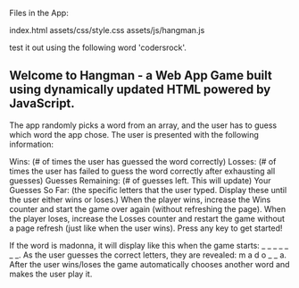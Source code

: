 Files in the App:

index.html
assets/css/style.css
assets/js/hangman.js

test it out using the following word 'codersrock'.

## Welcome to Hangman - a Web App Game built using dynamically updated HTML powered by JavaScript.

The app randomly picks a word from an array, and the user has to guess which word the app chose. 
The user is presented with the following information:

Wins: (# of times the user has guessed the word correctly)
Losses: (# of times the user has failed to guess the word correctly after exhausting all guesses)
Guesses Remaining: (# of guesses left. This will update)
Your Guesses So Far: (the specific letters that the user typed. Display these until the user either wins or loses.)
When the player wins, increase the Wins counter and start the game over again (without refreshing the page).
When the player loses, increase the Losses counter and restart the game without a page refresh (just like when the user wins).
Press any key to get started!


If the word is madonna, it will display like this when the game starts: _ _ _ _ _ _ _.
As the user guesses the correct letters, they are revealed: m a d o _  _ a.
After the user wins/loses the game automatically chooses another word and makes the user play it.




